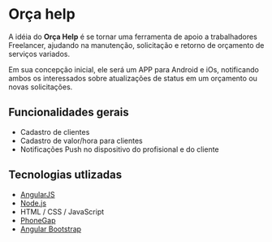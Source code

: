 <h1>Orça help</h1>
<p>A idéia do <strong>Orça Help</strong> é se tornar uma ferramenta de apoio a trabalhadores Freelancer, ajudando na manutenção, solicitação e retorno de orçamento de serviços variados.</p>
<p>Em sua concepção inicial, ele será um APP para Android e iOs, notificando ambos os interessados sobre atualizações de status em um orçamento ou novas solicitações.</p>

<h2>Funcionalidades gerais</h2>

<ul>
	<li>Cadastro de clientes</li>
	<li>Cadastro de valor/hora para clientes</li>
	<li>Notificações Push no dispositivo do profisional e do cliente</li>
</ul>

<h2>Tecnologias utlizadas</h2>

<ul>
	<li><a href="https://angularjs.org/">AngularJS</a></li>
	<li><a href="http://nodejs.org/">Node.js</a></li>
	<li>HTML / CSS / JavaScript</li>
	<li><a href="http;//www.phonegap.com">PhoneGap</a></li>
	<li><a href="http://angular-ui.github.io">Angular Bootstrap</li>
</ul>